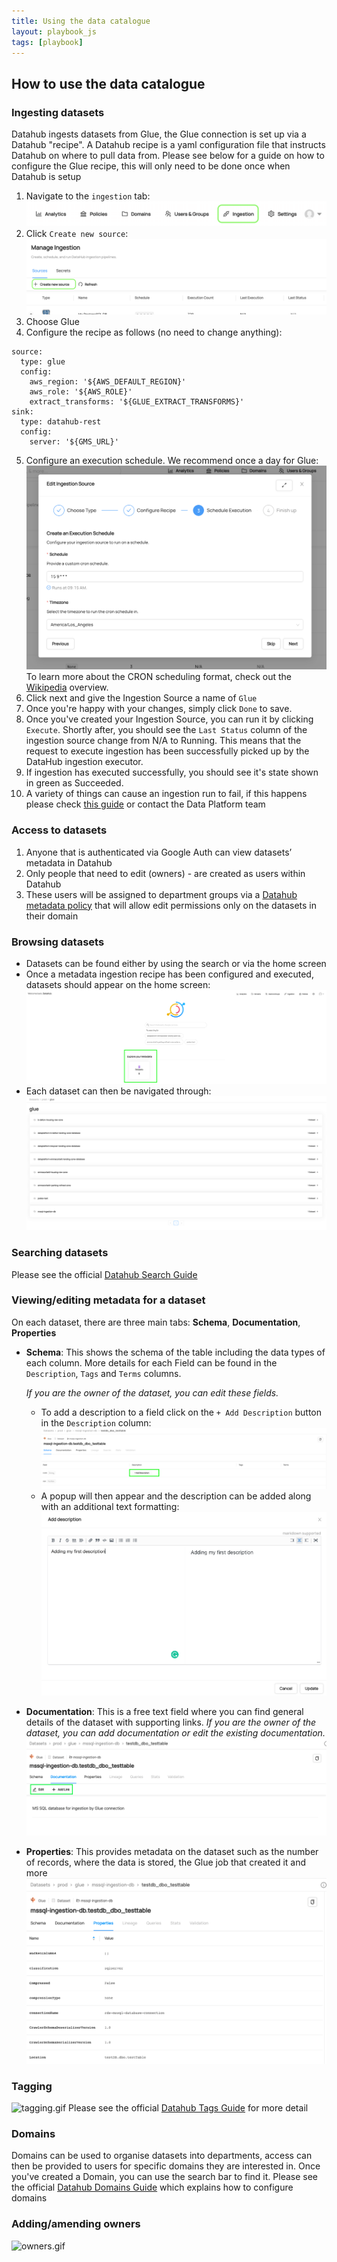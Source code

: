 ```yaml
---
title: Using the data catalogue
layout: playbook_js
tags: [playbook]
---
```


## How to use the data catalogue

### Ingesting datasets

Datahub ingests datasets from Glue, the Glue connection is set up via a Datahub "recipe".
A Datahub recipe is a yaml configuration file that instructs Datahub on where to pull data from. 
Please see below for a guide on how to configure the Glue recipe, this will only need to be done once when Datahub is setup

1. Navigate to the ```ingestion``` tab:![img.png](../images/ingestion.png)
2. Click ```Create new source```: ![img_3.png](../images/create_new_source.png)
3. Choose Glue
4. Configure the recipe as follows (no need to change anything):
```
source:
  type: glue
  config:
    aws_region: '${AWS_DEFAULT_REGION}'
    aws_role: '${AWS_ROLE}'
    extract_transforms: '${GLUE_EXTRACT_TRANSFORMS}'
sink:
  type: datahub-rest
  config:
    server: '${GMS_URL}'
```
5. Configure an execution schedule. We recommend once a day for Glue:![img_2.png](../images/cron_schedule.png) To learn more about the CRON scheduling format, check out the [Wikipedia](https://en.wikipedia.org/wiki/Cron) overview.
6. Click next and give the Ingestion Source a name of ```Glue```
7. Once you're happy with your changes, simply click ```Done``` to save.
8. Once you've created your Ingestion Source, you can run it by clicking ```Execute```. Shortly after, you should see the ```Last Status``` column of the ingestion source change from N/A to Running. This means that the request to execute ingestion has been successfully picked up by the DataHub ingestion executor.
9. If ingestion has executed successfully, you should see it's state shown in green as Succeeded.
10. A variety of things can cause an ingestion run to fail, if this happens please check [this guide](https://datahubproject.io/docs/ui-ingestion/#debugging-a-failed-ingestion-run) or contact the Data Platform team

### Access to datasets

1. Anyone that is authenticated via Google Auth can view datasets’ metadata in Datahub
2. Only people that need to edit (owners) - are created as users within Datahub
3. These users will be assigned to department groups via a [Datahub metadata policy](https://datahubproject.io/docs/policies) that will allow edit permissions only on the datasets in their domain

### Browsing datasets

* Datasets can be found either by using the search or via the home screen
* Once a metadata ingestion recipe has been configured and executed, datasets should appear on the home screen:![datasets.png](../images/datasets.png)
* Each dataset can then be navigated through: ![datasets_inner.png](../images/datasets_inner.png)

### Searching datasets

Please see the official [Datahub Search Guide](https://datahubproject.io/docs/how/search)

### Viewing/editing metadata for a dataset

On each dataset, there are three main tabs: **Schema**, **Documentation**, **Properties** 

* **Schema**: This shows the schema of the table including the data types of each column. 
  More details for each Field can be found in the `Description`, `Tags` and `Terms` columns.
  
  *If you are the owner of the dataset, you can edit these fields.* 
  * To add a description to a field click on the ```+ Add Description``` button in the ```Description``` column: ![descriptions.png](../images/descriptions.png)
  * A popup will then appear and the description can be added along with an additional text formatting: ![img.png](../images/adding_descriptions.png)

* **Documentation**: This is a free text field where you can find general details of the dataset with supporting links.
  *If you are the owner of the dataset, you can add documentation or edit the existing documentation.*
  ![documentation](../images/dataset_documentation.png)
  

* **Properties**: This provides metadata on the dataset such as the number of records, where the data is stored, the Glue job that created it and more
![properties](../images/dataset_properties.png)
  
### Tagging

![tagging.gif](../images/tagging.gif)
Please see the official [Datahub Tags Guide](https://datahubproject.io/docs/tags) for more detail

### Domains
Domains can be used to organise datasets into departments, access can then be provided to users for specific domains they are interested in. 
Once you've created a Domain, you can use the search bar to find it. 
Please see the official [Datahub Domains Guide](https://datahubproject.io/docs/domains) which explains how to configure domains


### Adding/amending owners

![owners.gif](../images/adding_owners.gif)
